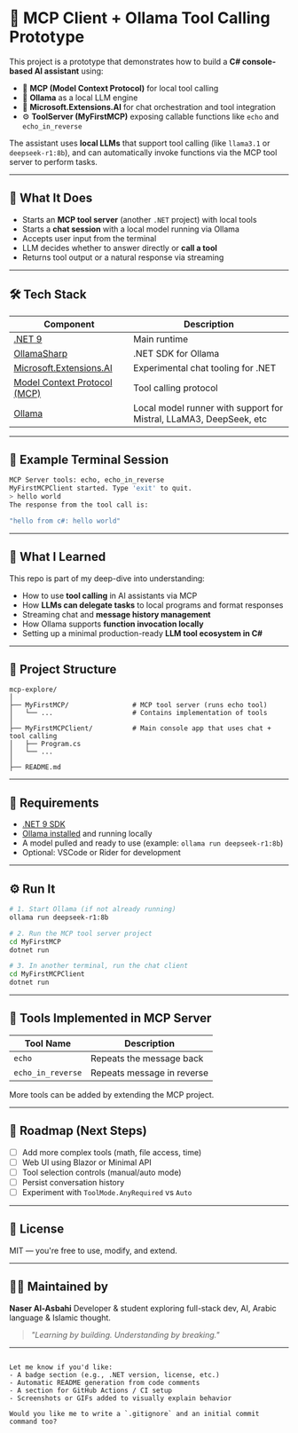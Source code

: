 # 🧠 MCP Client + Ollama Tool Calling Prototype

This project is a prototype that demonstrates how to build a **C# console-based AI assistant** using:

- 🧰 **MCP (Model Context Protocol)** for local tool calling
- 🦙 **Ollama** as a local LLM engine
- 💬 **Microsoft.Extensions.AI** for chat orchestration and tool integration
- ⚙️ **ToolServer (MyFirstMCP)** exposing callable functions like `echo` and `echo_in_reverse`

The assistant uses **local LLMs** that support tool calling (like `llama3.1` or `deepseek-r1:8b`), and can automatically invoke functions via the MCP tool server to perform tasks.

---

## 🚀 What It Does

- Starts an **MCP tool server** (another `.NET` project) with local tools
- Starts a **chat session** with a local model running via Ollama
- Accepts user input from the terminal
- LLM decides whether to answer directly or **call a tool**
- Returns tool output or a natural response via streaming

---

## 🛠️ Tech Stack

| Component                 | Description |
|--------------------------|-------------|
| [.NET 9](https://dotnet.microsoft.com) | Main runtime |
| [OllamaSharp](https://github.com/ollama/ollama-dotnet) | .NET SDK for Ollama |
| [Microsoft.Extensions.AI](https://github.com/dotnet/semantic-kernel) | Experimental chat tooling for .NET |
| [Model Context Protocol (MCP)](https://github.com/modelcontext/protocol) | Tool calling protocol |
| [Ollama](https://ollama.com) | Local model runner with support for Mistral, LLaMA3, DeepSeek, etc |

---

## 🧪 Example Terminal Session

```bash
MCP Server tools: echo, echo_in_reverse
MyFirstMCPClient started. Type 'exit' to quit.
> hello world
The response from the tool call is:

"hello from c#: hello world"
````

---

## 🧠 What I Learned

This repo is part of my deep-dive into understanding:

- How to use **tool calling** in AI assistants via MCP
- How **LLMs can delegate tasks** to local programs and format responses
- Streaming chat and **message history management**
- How Ollama supports **function invocation locally**
- Setting up a minimal production-ready **LLM tool ecosystem in C#**

---

## 🧩 Project Structure

```
mcp-explore/
│
├── MyFirstMCP/                # MCP tool server (runs echo tool)
│   └── ...                    # Contains implementation of tools
│
├── MyFirstMCPClient/          # Main console app that uses chat + tool calling
│   ├── Program.cs
│   └── ...
│
├── README.md
```

---

## 🧬 Requirements

- [.NET 9 SDK](https://dotnet.microsoft.com/en-us/download/dotnet/9.0)
- [Ollama installed](https://ollama.com/download) and running locally
- A model pulled and ready to use (example: `ollama run deepseek-r1:8b`)
- Optional: VSCode or Rider for development

---

## ⚙️ Run It

```bash
# 1. Start Ollama (if not already running)
ollama run deepseek-r1:8b

# 2. Run the MCP tool server project
cd MyFirstMCP
dotnet run

# 3. In another terminal, run the chat client
cd MyFirstMCPClient
dotnet run
```

---

## 🧩 Tools Implemented in MCP Server

| Tool Name         | Description                |
| ----------------- | -------------------------- |
| `echo`            | Repeats the message back   |
| `echo_in_reverse` | Repeats message in reverse |

More tools can be added by extending the MCP project.

---

## 🧭 Roadmap (Next Steps)

- [ ] Add more complex tools (math, file access, time)
- [ ] Web UI using Blazor or Minimal API
- [ ] Tool selection controls (manual/auto mode)
- [ ] Persist conversation history
- [ ] Experiment with `ToolMode.AnyRequired` vs `Auto`

---

## 📜 License

MIT — you're free to use, modify, and extend.

---

## 🙋‍♂️ Maintained by

**Naser Al-Asbahi**
Developer & student exploring full-stack dev, AI, Arabic language & Islamic thought.

> *"Learning by building. Understanding by breaking."*

---

```

Let me know if you'd like:
- A badge section (e.g., .NET version, license, etc.)
- Automatic README generation from code comments
- A section for GitHub Actions / CI setup
- Screenshots or GIFs added to visually explain behavior

Would you like me to write a `.gitignore` and an initial commit command too?
```
